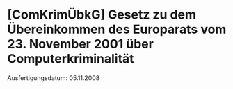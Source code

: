 # [ComKrimÜbkG] Gesetz zu dem Übereinkommen des Europarats vom 23. November 2001 über Computerkriminalität

Ausfertigungsdatum: 05.11.2008

 